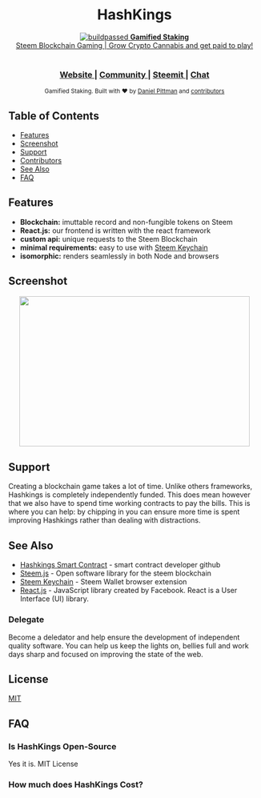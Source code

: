 <h1 align="center">HashKings</h1>
<div align="center">
<a href="https://travis-ci.org/dpdanpittman/Hashkings-2D-UI">
<img border="0" alt="buildpassed" src="https://travis-ci.org/dpdanpittman/Hashkings-2D-UI.svg?branch=master">
  <strong>Gamified Staking</strong>
</div>
<div align="center">
  Steem Blockchain Gaming | Grow Crypto Cannabis and get paid to play! 
</div>

<br />

<div align="center">
  <h3>
    <a href="https://qwoyn.io">
      Website
    </a>
    <span> | </span>
    <a href="https://discord.gg/DcsPHUG">
      Community
    </a>
    <span> | </span>
    <a href="https://steemit.com/@hashkings">
      Steemit
    </a>
    <span> | </span>
    <a href="https://discord.gg/DcsPHUG">
      Chat
    </a>
  </h3>
</div>

<div align="center">
  <sub>Gamified Staking. Built with ❤︎ by
  <a href="https://twitter.com/canna_curate">Daniel Pittman</a> and
  <a href="https://github.com/dpdanpittman/Hashkings-2D-UI/graphs/contributors">
    contributors
  </a>
</div>

## Table of Contents
- [Features](#features)
- [Screenshot](#screenshot)
- [Support](#support)
- [Contributors](#contributors)
- [See Also](#see-also)
- [FAQ](#faq)

## Features
- __Blockchain:__ imuttable record and non-fungible tokens on Steem
- __React.js:__ our frontend is written with the react framework
- __custom api:__ unique requests to the Steem Blockchain 
- __minimal requirements:__ easy to use with [Steem Keychain](https://chrome.google.com/webstore/detail/steem-keychain/lkcjlnjfpbikmcmbachjpdbijejflpcm?hl=en)
- __isomorphic:__ renders seamlessly in both Node and browsers

## Screenshot
<p align="center">
  <img width="460" height="300" src="https://i.imgur.com/0rHqYS8.png">
</p>

## Support
Creating a blockchain game takes a lot of time. Unlike others frameworks,
Hashkings is completely independently funded. This does mean
however that we also have to spend time working contracts to pay the bills.
This is where you can help: by chipping in you can ensure more time is spent
improving Hashkings rather than dealing with distractions.

## See Also
- [Hashkings Smart Contract](https://github.com/disregardfiat/hashkings) - smart contract developer github
- [Steem.js](https://github.com/steemit/steem-js) - Open software library for the steem blockchain
- [Steem Keychain](https://github.com/MattyIce/steem-keychain) - Steem Wallet browser extension
- [React.js](https://reactjs.org/) -  JavaScript library created by Facebook. React is a User Interface (UI) library.

### Delegate
Become a deledator and help ensure the development of independent quality
software. You can help us keep the lights on, bellies full and work days sharp
and focused on improving the state of the web.

## License
[MIT](https://tldrlegal.com/license/mit-license)

## FAQ
### Is HashKings Open-Source
Yes it is. MIT License
### How much does HashKings Cost?
